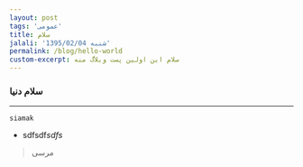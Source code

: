 ```yaml
---
layout: post
tags: 'عمومی'
title: سلام
jalali: 'شنبه 1395/02/04'
permalink: /blog/hello-world
custom-excerpt: سلام این اولین پست وبلاگ منه
---
```

### سلام دنیا
---

``` siamak ```
* sdfsdf*sdfs*
> مرسی